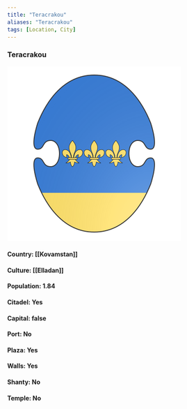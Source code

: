 ```yaml
---
title: "Teracrakou"
aliases: "Teracrakou"
tags: [Location, City]
---
```

### Teracrakou
![](attachment/3519c1e0e485ab3639b0ce945fe0cbf9.svg)

#### Country: [[Kovamstan]]

#### Culture: [[Elladan]]

#### Population: 1.84

#### Citadel: Yes

#### Capital: false

#### Port: No

#### Plaza: Yes

#### Walls: Yes

#### Shanty: No

#### Temple: No

